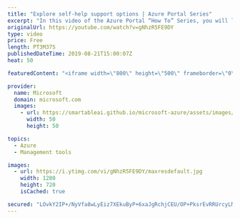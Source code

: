 ```yaml
---
title: "Explore self-help support options | Azure Portal Series"
excerpt: "In this video of the Azure Portal “How To” Series, you will learn how to explore self-help options in the Azure portal and how to create a support request.   Try out these features in the Azure portal: https://portal.azure.com    Keep connected on Twitter: https://twitter.com/AzurePortal      And make"
originalUrl: https://youtube.com/watch?v=gNhzR5FE9DY
type: video
price: Free
length: PT3M37S
publishedDateTime: 2019-08-21T15:00:07Z
heat: 50

featuredContent: "<iframe width=\"800\" height=\"500\" frameborder=\"0\" src=\"https://www.youtube.com/embed/gNhzR5FE9DY\" allow=\"accelerometer; autoplay; encrypted-media; gyroscope; picture-in-picture\" allowfullscreen></iframe>"

provider:
  name: Microsoft
  domain: microsoft.com
  images:
    - url: https://smartableai.github.io/microsoft-azure/assets/images/organizations/microsoft.com-50x50.jpg
      width: 50
      height: 50

topics:
  - Azure
  - Management tools

images:
  - url: https://i.ytimg.com/vi/gNhzR5FE9DY/maxresdefault.jpg
    width: 1280
    height: 720
    isCached: true

secured: "LOvkY2IP+/NyVfa8wLyEiz7XEkuByP+6xaJgRchjCEU/OP+PksrEvRRUrcyLMac7pUnPqucTvsBxjdU7G1GBXnq8zF5o33NJCe/IN5Ec5574GPClJhrUuMd1DQgpGmQpu959bLVrFnreOPd3JjUV+88FSp/ioWWgjvQaU03CWWoUExJBmDuEKW2zEVBUcb20JJTA2EHnTyGf4r/CJ9QznoEfPGjhShUd5zBFx1F8CxtWeoX6EqYbFlfc/ggXBlm91duuHobZ2zZsBuco19bVuC8iXcW+QOsGdExwfqc3l0QMd24BttYZWore2K0d9ikpGkYkh0vHNcjWsymvZO6XwLZakec1BEAWaOuA0M+FqAK4KekHW5M2do/esKWCR2ovGZNAQJ30N2PfM2vCBFogbNWNZuCz8k9DYQm5b01SrHc=;7i6au92c5ERRDu9t5rRfRQ=="
---
```


